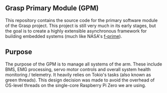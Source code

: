 ## Grasp Primary Module (GPM)
This repository contains the source code for the primary software module of the Grasp project. This project is still very much in its early stages, but the goal is to create a highly extensible asynchronous framework for building embedded systems (much like NASA's [f-prime](https://nasa.github.io/fprime/)). 

## Purpose
The purpose of the GPM is to manage all systems of the arm. These include BMS, EMG processing, servo motor controls and overall system health monitoring / telemetry. It heavily relies on Tokio's tasks (also known as green threads). This design decision was made to avoid the overhead of OS-level threads on the single-core Raspberry Pi Zero we are using.
